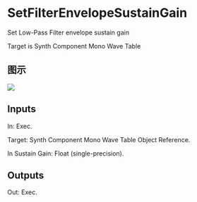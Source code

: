 # SetFilterEnvelopeSustainGain

Set Low-Pass Filter envelope sustain gain

Target is Synth Component Mono Wave Table

## 图示

![]($-20221218-21072787.png)

## Inputs

In: Exec.

Target: Synth Component Mono Wave Table Object Reference.

In Sustain Gain: Float (single-precision).  

## Outputs

Out: Exec.

